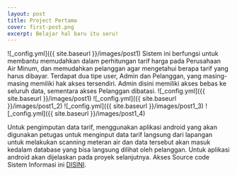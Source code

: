 ```yaml
---
layout: post
title: Project Pertama
cover: first-post.png
excerpt: Belajar hal baru itu seru! 
---
```


![_config.yml]({{ site.baseurl }}/images/post1)
Sistem ini berfungsi untuk membantu memudahkan dalam perhitungan tarif harga pada Perusahaan Air Minum, dan memudahkan pelanggan agar mengetahui berapa tarif yang harus dibayar. Terdapat dua tipe user, Admin dan Pelanggan, yang masing-masing memiliki hak akses tersendiri. Admin disini memiliki akses bebas ke seluruh data, sementara akses Pelanggan dibatasi. 
![_config.yml]({{ site.baseurl }}/images/post1)
![_config.yml]({{ site.baseurl }}/images/post1_2)
![_config.yml]({{ site.baseurl }}/images/post1_3)
![_config.yml]({{ site.baseurl }}/images/post1_4)

Untuk pengimputan data tarif, menggunakan aplikasi android yang akan digunakan petugas untuk menginput data tarif langsung dari lapangan untuk melakukan scanning meteran air dan data tersebut akan masuk kedalam database yang bisa langsung dilihat oleh pelanggan. Untuk aplikasi android akan dijelaskan pada proyek selanjutnya. Akses Source code Sistem Informasi ini [DISINI](https://github.com/itsuga15/Sistem-Informasi-Perhitungan-Tarif-Meteran-Air).
